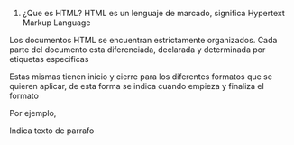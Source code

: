 1. ¿Que es HTML?
HTML es un lenguaje de marcado, significa Hypertext Markup Language

Los documentos HTML se encuentran estrictamente organizados. Cada parte del documento esta diferenciada, declarada y determinada por etiquetas especificas

Estas mismas tienen inicio y cierre para los diferentes formatos que se quieren aplicar, de esta forma se indica cuando empieza y finaliza el formato

Por ejemplo, <p>Indica texto de parrafo </p>